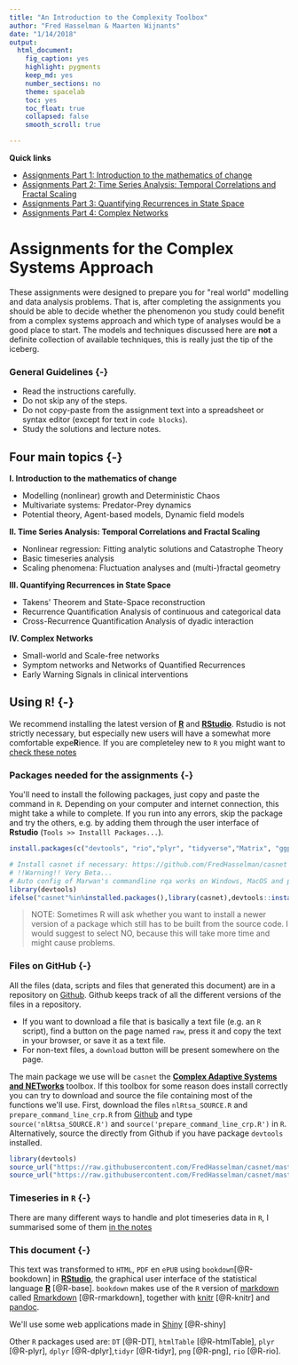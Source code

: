 ```yaml
---
title: "An Introduction to the Complexity Toolbox"
author: "Fred Hasselman & Maarten Wijnants"
date: "1/14/2018"
output: 
  html_document: 
    fig_caption: yes
    highlight: pygments
    keep_md: yes
    number_sections: no
    theme: spacelab
    toc: yes
    toc_float: true
    collapsed: false
    smooth_scroll: true

---
```





**Quick links**

* [Assignments Part 1: Introduction to the mathematics of change](https://darwin.pwo.ru.nl/skunkworks/courseware/1718_DCS/assignments/ASSIGNMENTS_P1.html)
* [Assignments Part 2: Time Series Analysis: Temporal Correlations and Fractal Scaling](https://darwin.pwo.ru.nl/skunkworks/courseware/1718_DCS/assignments/ASSIGNMENTS_P2.html)
* [Assignments Part 3: Quantifying Recurrences in State Space](https://darwin.pwo.ru.nl/skunkworks/courseware/1718_DCS/assignments/ASSIGNMENTS_P3.html)
* [Assignments Part 4: Complex Networks](https://darwin.pwo.ru.nl/skunkworks/courseware/1718_DCS/assignments/ASSIGNMENTS_P4.html)


# **Assignments for the Complex Systems Approach**

These assignments were designed to prepare you for "real world" modelling and data analysis problems. That is, after completing the assignments you should be able to decide whether the phenomenon you study could benefit from a complex systems approach and which type of analyses would be a good place to start. The models and techniques discussed here are **not** a definite collection of available techniques, this is really just the tip of the iceberg.

### General Guidelines {-}

* Read the instructions carefully.
* Do not skip any of the steps.
* Do not copy-paste from the assignment text into a spreadsheet or syntax editor (except for text in `code blocks`).
* Study the solutions and lecture notes.





## **Four main topics** {-}

**I. Introduction to the mathematics of change**

 *	Modelling (nonlinear) growth and Deterministic Chaos
 *	Multivariate systems: Predator-Prey dynamics
 *  Potential theory, Agent-based models, Dynamic field models 
 
**II. Time Series Analysis: Temporal Correlations and Fractal Scaling**

 * Nonlinear regression: Fitting analytic solutions and Catastrophe Theory
 * Basic timeseries analysis
 * Scaling phenomena: Fluctuation analyses and (multi-)fractal geometry
 
**III. Quantifying Recurrences in State Space**

 *	Takens' Theorem and State-Space reconstruction
 *	Recurrence Quantification Analysis of continuous and categorical data
 *	Cross-Recurrence Quantification Analysis of dyadic interaction
 
**IV. Complex Networks**

 * Small-world and Scale-free networks
 * Symptom networks and Networks of Quantified Recurrences
 * Early Warning Signals in clinical interventions


## Using `R`! {-}

We recommend installing the latest version of [**R**](https://www.r-project.org) and [**RStudio**](https://www.rstudio.com). Rstudio is not strictly necessary, but especially new users will have a somewhat more comfortable expe**R**ience. If you are completeley new to `R` you might want to [check these notes](#prep)

### Packages needed for the assignments {-}

You'll need to install the following packages, just copy and paste the command in `R`. Depending on your computer and internet connection, this might take a while to complete. If you run into any errors, skip the package and try the others, e.g. by adding them through the user interface of **Rstudio** (`Tools >> Installl Packages...`).


```r
install.packages(c("devtools", "rio","plyr", "tidyverse","Matrix", "ggplot2", "lattice", "latticeExtra", "grid", "gridExtra", "scales", "dygraphs","rgl", "plot3D","fractal", "nonlinearTseries", "crqa","signal", "sapa", "ifultools", "pracma", "nlme", "lme4", "lmerTest", "minpack.lm", "igraph","qgraph","graphicalVAR","bootGraph","IsingSampler","IsingFit"), dependencies = TRUE)

# Install casnet if necessary: https://github.com/FredHasselman/casnet
# !!Warning!! Very Beta...
# Auto config of Marwan's commandline rqa works on Windows, MacOS and probably Linux as well
library(devtools)
ifelse("casnet"%in%installed.packages(),library(casnet),devtools::install_github("FredHasselman/casnet"))
```

> NOTE: Sometimes R will ask whether you want to install a newer version of a package which still has to be built from the source code. I would suggest to select NO, because this will take more time and might cause problems. 


### Files on GitHub {-}

All the files (data, scripts and files that generated this document) are in a repository on [Github](https://github.com/FredHasselman/The-Complex-Systems-Approach-Book). Github keeps track of all the different versions of the files in a repository.

* If you want to download a file that is basically a text file (e.g. an `R` script), find a button on the page named `raw`, press it and copy the text in your browser, or save it as a text file.
* For non-text files, a `download` button will be present somewhere on the page.

The main package we use will be `casnet` the [**Complex Adaptive Systems and NETworks**](https://github.com/FredHasselman/casnet) toolbox. If this toolbox for some reason does install correctly you can try to download and source the file containing most of the functions we'll use.
First, download the files `nlRtsa_SOURCE.R` and `prepare_command_line_crp.R` from [Github](https://github.com/FredHasselman/casnet/R) and type `source('nlRtsa_SOURCE.R')` and `source('prepare_command_line_crp.R')` in `R`. Alternatively, source the directly from Github if you have package `devtools` installed.

```r
library(devtools)
source_url("https://raw.githubusercontent.com/FredHasselman/casnet/master/R/prepare_command_line_crp.R")
source_url("https://raw.githubusercontent.com/FredHasselman/casnet/master/R/nlRtsa_SOURCE.R")
```

### Timeseries in `R` {-}

There are many different ways to handle and plot timeseries data in `R`, I summarised some of them [in the notes](#tsPlot)

### This document {-}

This text was transformed to `HTML`, `PDF` en `ePUB` using `bookdown`[@R-bookdown] in [**RStudio**](https://www.rstudio.com), the graphical user interface of the statistical language [**R**](https://www.r-project.org) [@R-base]. `bookdown` makes use of the `R` version of [markdown](https://en.wikipedia.org/wiki/Markdown) called [Rmarkdown](http://rmarkdown.rstudio.com) [@R-rmarkdown], together with [knitr](http://yihui.name/knitr/) [@R-knitr] and [pandoc](http://pandoc.org). 

We'll use some web applications made in [Shiny](http://shiny.rstudio.com) [@R-shiny] 

Other `R` packages used are: `DT` [@R-DT], `htmlTable` [@R-htmlTable], `plyr` [@R-plyr], `dplyr` [@R-dplyr],`tidyr` [@R-tidyr], `png` [@R-png], `rio` [@R-rio].

